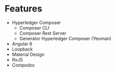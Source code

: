 # Features

- Hyperledger Composer
  - Composer CLI
  - Composer Rest Server
  - Generator Hyperledger Composer (Yeoman)
- Angular 6
- Loopback
- Material Design
- RxJS
- Compodoc